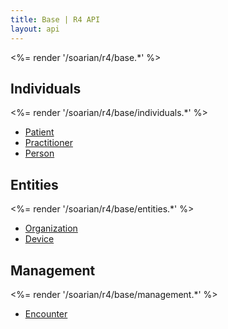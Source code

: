 ```yaml
---
title: Base | R4 API
layout: api
---
```


<%= render '/soarian/r4/base.*' %>

## Individuals
<%= render '/soarian/r4/base/individuals.*' %>

* [Patient](/soarian/r4/base/individuals/patient)
* [Practitioner](/soarian/r4/base/individuals/practitioner)
* [Person](/soarian/r4/base/individuals/person)

## Entities
<%= render '/soarian/r4/base/entities.*' %>

* [Organization](/soarian/r4/base/entities/organization)
* [Device](/soarian/r4/base/entities/device)

## Management
<%= render '/soarian/r4/base/management.*' %>

* [Encounter](/soarian/r4/base/management/encounter)
